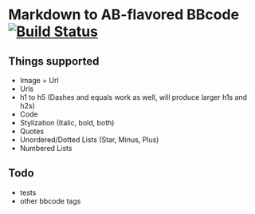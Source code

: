 # Markdown to AB-flavored BBcode [![Build Status](https://img.shields.io/travis/matical/md-to-ab-bbcode.svg?style=flat-square)](https://travis-ci.org/matical/md-to-ab-bbcode)

## Things supported

* Image + Url
* Urls
* h1 to h5 (Dashes and equals work as well, will produce larger h1s and h2s)
* Code
* Stylization (Italic, bold, both)
* Quotes
* Unordered/Dotted Lists (Star, Minus, Plus)
* Numbered Lists

## Todo
- tests
- other bbcode tags 
